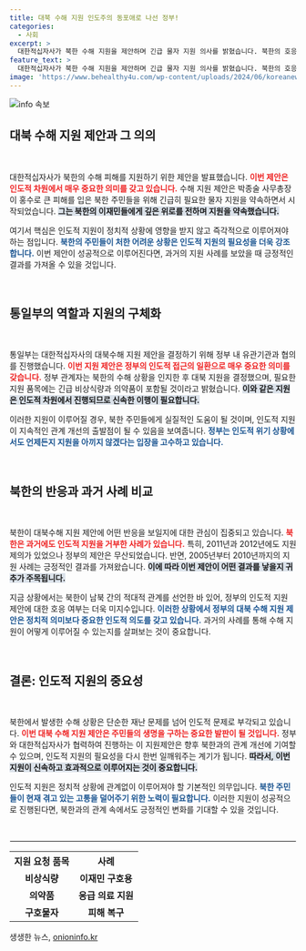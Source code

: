 ```yaml
---
title: 대북 수해 지원 인도주의 동포애로 나선 정부!
categories:
  - 사회
excerpt: >
  대한적십자사가 북한 수해 지원을 제안하며 긴급 물자 지원 의사를 밝혔습니다. 북한의 호응 여부는 불확실하지만, 인도적 차원의 지원 제안이 주목받고 있습니다. 이번 수해는 북한에서 큰 피해를 초래했으며, 이전에는 성사되지 않은 대북 지원이 어떻게 진행될지 귀추가 주목됩니다.
feature_text: >
  대한적십자사가 북한 수해 지원을 제안하며 긴급 물자 지원 의사를 밝혔습니다. 북한의 호응 여부는 불확실하지만, 인도적 차원의 지원 제안이 주목받고 있습니다. 이번 수해는 북한에서 큰 피해를 초래했으며, 이전에는 성사되지 않은 대북 지원이 어떻게 진행될지 귀추가 주목됩니다.
image: 'https://www.behealthy4u.com/wp-content/uploads/2024/06/koreanews.jpg'
---
```


<p><img src="https://www.behealthy4u.com/wp-content/uploads/2024/06/koreanews.jpg" alt="info 속보" /></p>

<h2 data-ke-size="size26">대북 수해 지원 제안과 그 의의</h2>

<p data-ke-size="size16">&nbsp;</p> 

<p>대한적십자사가 북한의 수해 피해를 지원하기 위한 제안을 발표했습니다. <b><span style="color: #ee2323;">이번 제안은 인도적 차원에서 매우 중요한 의미를 갖고 있습니다.</span></b> 수해 지원 제안은 박종술 사무총장이 홍수로 큰 피해를 입은 북한 주민들을 위해 긴급히 필요한 물자 지원을 약속하면서 시작되었습니다. <b><span style="background-color: #21538527;">그는 북한의 이재민들에게 깊은 위로를 전하며 지원을 약속했습니다.</span></b> </p>

<p>여기서 핵심은 인도적 지원이 정치적 상황에 영향을 받지 않고 즉각적으로 이루어져야 하는 점입니다. <b><span style="color: #1a5490;">북한의 주민들이 처한 어려운 상황은 인도적 지원의 필요성을 더욱 강조합니다.</span></b> 이번 제안이 성공적으로 이루어진다면, 과거의 지원 사례를 보았을 때 긍정적인 결과를 가져올 수 있을 것입니다.</p>

<p data-ke-size="size16">&nbsp;</p>

<h2 data-ke-size="size26">통일부의 역할과 지원의 구체화</h2>

<p data-ke-size="size16">&nbsp;</p> 

<p>통일부는 대한적십자사의 대북수해 지원 제안을 결정하기 위해 정부 내 유관기관과 협의를 진행했습니다. <b><span style="color: #ee2323;">이번 지원 제안은 정부의 인도적 접근의 일환으로 매우 중요한 의미를 갖습니다.</span></b> 정부 관계자는 북한의 수해 상황을 인지한 후 대북 지원을 결정했으며, 필요한 지원 품목에는 긴급 비상식량과 의약품이 포함될 것이라고 밝혔습니다. <b><span style="background-color: #21538527;">이와 같은 지원은 인도적 차원에서 진행되므로 신속한 이행이 필요합니다.</span></b></p>

<p>이러한 지원이 이루어질 경우, 북한 주민들에게 실질적인 도움이 될 것이며, 인도적 지원이 지속적인 관계 개선의 출발점이 될 수 있음을 보여줍니다. <b><span style="color: #1a5490;">정부는 인도적 위기 상황에서도 언제든지 지원을 아끼지 않겠다는 입장을 고수하고 있습니다.</span></b></p>

<p data-ke-size="size16">&nbsp;</p>

<h2 data-ke-size="size26">북한의 반응과 과거 사례 비교</h2>

<p data-ke-size="size16">&nbsp;</p> 

<p>북한이 대북수해 지원 제안에 어떤 반응을 보일지에 대한 관심이 집중되고 있습니다. <b><span style="color: #ee2323;">북한은 과거에도 인도적 지원을 거부한 사례가 있습니다.</span></b> 특히, 2011년과 2012년에도 지원 제의가 있었으나 정부의 제안은 무산되었습니다. 반면, 2005년부터 2010년까지의 지원 사례는 긍정적인 결과를 가져왔습니다. <b><span style="background-color: #21538527;">이에 따라 이번 제안이 어떤 결과를 낳을지 귀추가 주목됩니다.</span></b></p>

<p>지금 상황에서는 북한이 남북 간의 적대적 관계를 선언한 바 있어, 정부의 인도적 지원 제안에 대한 호응 여부는 더욱 미지수입니다. <b><span style="color: #1a5490;">이러한 상황에서 정부의 대북 수해 지원 제안은 정치적 의미보다 중요한 인도적 의도를 갖고 있습니다.</span></b> 과거의 사례를 통해 수해 지원이 어떻게 이루어질 수 있는지를 살펴보는 것이 중요합니다.</p>

<p data-ke-size="size16">&nbsp;</p>

<h2 data-ke-size="size26">결론: 인도적 지원의 중요성</h2>

<p data-ke-size="size16">&nbsp;</p> 

<p>북한에서 발생한 수해 상황은 단순한 재난 문제를 넘어 인도적 문제로 부각되고 있습니다. <b><span style="color: #ee2323;">이번 대북 수해 지원 제안은 주민들의 생명을 구하는 중요한 발판이 될 것입니다.</span></b> 정부와 대한적십자사가 협력하여 진행하는 이 지원제안은 향후 북한과의 관계 개선에 기여할 수 있으며, 인도적 지원의 필요성을 다시 한번 일깨워주는 계기가 됩니다. <b><span style="background-color: #21538527;">따라서, 이번 지원이 신속하고 효과적으로 이루어지는 것이 중요합니다.</span></b> </p>

<p>인도적 지원은 정치적 상황에 관계없이 이루어져야 할 기본적인 의무입니다. <b><span style="color: #1a5490;">북한 주민들이 현재 겪고 있는 고통을 덜어주기 위한 노력이 필요합니다.</span></b> 이러한 지원이 성공적으로 진행된다면, 북한과의 관계 속에서도 긍정적인 변화를 기대할 수 있을 것입니다.</p>

<p data-ke-size="size16">&nbsp;</p>

<hr style="border: 1px solid #eeeeee;">

<table style="width: 100%;">
    <tr>
        <th style="text-align: center;"><b>지원 요청 품목</b></th>
        <th style="text-align: center;"><b>사례</b></th>
    </tr>
    <tr>
        <td style="text-align: center; height: 17px;"><b>비상식량</b></td>
        <td style="text-align: center; height: 17px;"><b>이재민 구호용</b></td>
    </tr>
    <tr>
        <td style="text-align: center; height: 17px;"><b>의약품</b></td>
        <td style="text-align: center; height: 17px;"><b>응급 의료 지원</b></td>
    </tr>
    <tr>
        <td style="text-align: center; height: 17px;"><b>구호물자</b></td>
        <td style="text-align: center; height: 17px;"><b>피해 복구</b></td>
    </tr>
</table>
생생한 뉴스, <a href="https://onioninfo.kr" rel="dofollow">onioninfo.kr</a>


